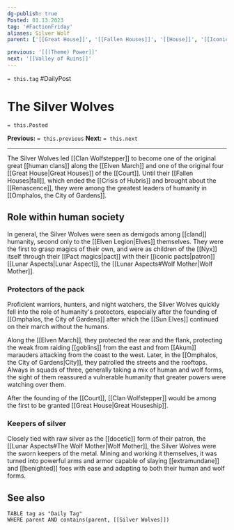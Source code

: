 ```yaml
---
dg-publish: true
Posted: 01.13.2023
tag: '#FactionFriday'
aliases: Silver Wolf
parent: ['[[Great House]]', '[[Fallen Houses]]', '[[House]]', '[[Iconic House]]', "[[Clan Wolfstepper]]"]

previous: '[[(Theme) Power]]'
next: '[[Valley of Ruins]]'
---
```

`= this.tag` #DailyPost
# The Silver Wolves
`= this.Posted`

**Previous:** `= this.previous`
**Next:** `= this.next`

---

The Silver Wolves led [[Clan Wolfstepper]] to become one of the original great [[human clans]] along the [[Elven March]] and one of the original four [[Great House|Great Houses]] of the [[Court]]. Until their [[Fallen Houses|fall]], which ended the [[Crisis of Hubris]] and brought about the [[Renascence]], they were among the greatest leaders of humanity in [[Omphalos, the City of Gardens]].

## Role within human society

In general, the Silver Wolves were seen as demigods among [[cland]] humanity, second only to the [[Elven Legion|Elves]] themselves. They were the first to grasp magics of their own, and were as children of the [[Nyx]] itself through their [[Pact magics|pact]] with their [[iconic pacts|patron]] [[Lunar Aspects|Lunar Aspect]], the [[Lunar Aspects#Wolf Mother|Wolf Mother]].

### Protectors of the pack

Proficient warriors, hunters, and night watchers, the Silver Wolves quickly fell into the role of humanity's protectors, especially after the founding of [[Omphalos, the City of Gardens]] after which the [[Sun Elves]] continued on their march without the humans.

Along the [[Elven March]], they protected the rear and the flank, protecting the weak from raiding [[goblins]] from the east and from [[Akụm]] marauders attacking from the coast to the west. Later, in the [[Omphalos, the City of Gardens|City]], they patrolled the streets and the rooftops. Always in squads of three, generally taking a mix of human and wolf forms, the sight of them reassured a vulnerable humanity that greater powers were watching over them.

After the founding of the [[Court]], [[Clan Wolfstepper]] would be among the first to be granted [[Great House|Great Houseship]].

### Keepers of silver

Closely tied with raw silver as the [[docetic]] form of their patron, the [[Lunar Aspects#The Wolf Mother|Wolf Mother]], the Silver Wolves were the sworn keepers of the metal. Mining and working it themselves, it was turned into powerful arms and armor capable of slaying [[extramundane]] and [[benighted]] foes with ease and adapting to both their human and wolf forms.

## See also
```dataview
TABLE tag as "Daily Tag"
WHERE parent AND contains(parent, [[Silver Wolves]])
```
